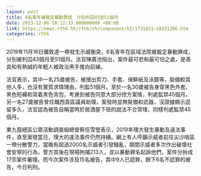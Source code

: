 ```yaml
---
layout: post
title: 6名青年被裁定暴動罪成　分別判囚43至51個月
date: 2023-12-06 18:12:33.000000000 +08:00
link: https://news.rthk.hk/rthk/ch/component/k2/1731021-20231206.htm
categories: rthk
---
```


2019年11月18日彌敦道一帶發生示威衝突，6名青年在區域法院被裁定暴動罪成，分別被判囚43個月至51個月。法官陳廣池指出，案件最可悲和最可怕之處，是善良和有熱誠的年輕人被政治黑手推向前線。

法官表示，其中一名25歲被告，被搜出剪刀、手套、保鮮紙及泳鏡等，裝備較其他人多，也沒有實質求情理由，判監51個月。至於一名30歲被告身穿黑色外套、黑色短褲和背着黑色背包，考慮到被告同意大部分控方案情，判處監禁45個月。另一名27歲被告曾任職西貢區議員助理，案發時並無裝備和武器，沒證據顯示逗留多久，法官認為被告自稱當時於居酒屋下班的說法不合常理，同樣判處監禁45個月。

東九龍總區公眾活動調查組總督察任雪瑩表示，2019年理大發生暴動及違法事件，直至案發當日，理大的違法事件仍然持續。網上有人呼籲示威者前往尖沙咀區一帶分散警力，當晚有超過2000名示威者引發騷亂，期間示威者多次作出破壞社會安寧的行為，警方其後在現場拘捕213人，並以暴動罪名起訴他們，案件分拆成17宗案件審理。而今次案件涉及15名被告，其中9人已認罪，餘下6名不認罪的被告，今日判刑。
